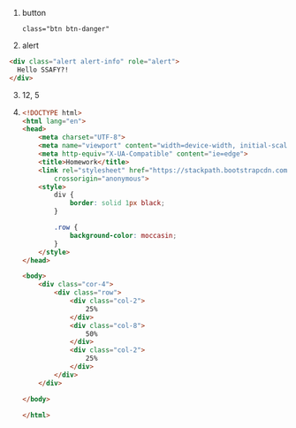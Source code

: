 1. button

   `class="btn btn-danger"` 

2. alert

```html
<div class="alert alert-info" role="alert">
  Hello SSAFY?!
</div>
```

3. 12, 5

4. ```html
   <!DOCTYPE html>
   <html lang="en">
   <head>
       <meta charset="UTF-8">
       <meta name="viewport" content="width=device-width, initial-scale=1.0">
       <meta http-equiv="X-UA-Compatible" content="ie=edge">
       <title>Homework</title>
       <link rel="stylesheet" href="https://stackpath.bootstrapcdn.com/bootstrap/4.2.1/css/bootstrap.min.css" integrity="sha384-GJzZqFGwb1QTTN6wy59ffF1BuGJpLSa9DkKMp0DgiMDm4iYMj70gZWKYbI706tWS"
           crossorigin="anonymous">
       <style>
           div {
               border: solid 1px black;
           }
   
           .row {
               background-color: moccasin;
           }
       </style>
   </head>
   
   <body>
       <div class="cor-4">
           <div class="row">
               <div class="col-2">
                   25%
               </div>
               <div class="col-8">
                   50%
               </div>
               <div class="col-2">
                   25%
               </div>
           </div>
       </div>
   
   </body>
   
   </html>
   ```

   